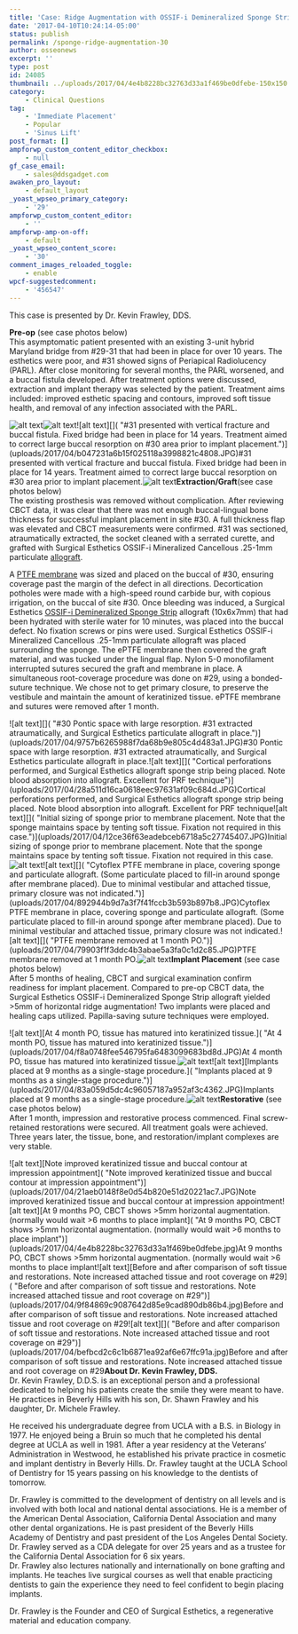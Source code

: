 ```yaml
---
title: 'Case: Ridge Augmentation with OSSIF-i Demineralized Sponge Strip'
date: '2017-04-10T10:24:14-05:00'
status: publish
permalink: /sponge-ridge-augmentation-30
author: osseonews
excerpt: ''
type: post
id: 24085
thumbnail: ../uploads/2017/04/4e4b8228bc32763d33a1f469be0dfebe-150x150.jpg
category:
    - Clinical Questions
tag:
    - 'Immediate Placement'
    - Popular
    - 'Sinus Lift'
post_format: []
ampforwp_custom_content_editor_checkbox:
    - null
gf_case_email:
    - sales@ddsgadget.com
awaken_pro_layout:
    - default_layout
_yoast_wpseo_primary_category:
    - '29'
ampforwp_custom_content_editor:
    - ''
ampforwp-amp-on-off:
    - default
_yoast_wpseo_content_score:
    - '30'
comment_images_reloaded_toggle:
    - enable
wpcf-suggestedcomment:
    - '456547'
---
```

This case is presented by Dr. Kevin Frawley, DDS.

**Pre-op** (see case photos below)  
This asymptomatic patient presented with an existing 3-unit hybrid Maryland bridge from #29-31 that had been in place for over 10 years. The esthetics were poor, and #31 showed signs of Periapical Radiolucency (PARL). After close monitoring for several months, the PARL worsened, and a buccal fistula developed. After treatment options were discussed, extraction and implant therapy was selected by the patient. Treatment aims included: improved esthetic spacing and contours, improved soft tissue health, and removal of any infection associated with the PARL.

![alt text](uploads/2017/04/fe79d2811b991f9238e4a6047022e913.jpg)![alt text](uploads/2017/04/ccd2e6348ae86a0c2e86b1b1b407dc7d.jpg)![alt text][]( "#31 presented with vertical fracture and buccal fistula. Fixed bridge had been in place for 14 years. Treatment aimed to correct large buccal resorption on #30 area prior to implant placement.")](uploads/2017/04/b047231a6b15f025118a3998821c4808.JPG)\#31 presented with vertical fracture and buccal fistula. Fixed bridge had been in place for 14 years. Treatment aimed to correct large buccal resorption on #30 area prior to implant placement.![alt text](uploads/2017/04/e5e569c90ca13a72a895fd45cee49995.JPG)**Extraction/Graft**(see case photos below)  
The existing prosthesis was removed without complication. After reviewing CBCT data, it was clear that there was not enough buccal-lingual bone thickness for successful implant placement in site #30. A full thickness flap was elevated and CBCT measurements were confirmed. #31 was sectioned, atraumatically extracted, the socket cleaned with a serrated curette, and grafted with Surgical Esthetics OSSIF-i Mineralized Cancellous .25-1mm particulate [allograft](https://www.ddsgadget.com/biologics/bone-grafting/allografts.html).

A [PTFE membrane](https://www.ddsgadget.com/biologics/membranes/non-resorbable-membranes.html) was sized and placed on the buccal of #30, ensuring coverage past the margin of the defect in all directions. Decortication potholes were made with a high-speed round carbide bur, with copious irrigation, on the buccal of site #30. Once bleeding was induced, a Surgical Esthetics [OSSIF-i Demineralized Sponge Strip](https://www.ddsgadget.com/ossif-i-sem-demineralized-sponge-strip.html) allograft (10x6x7mm) that had been hydrated with sterile water for 10 minutes, was placed into the buccal defect. No fixation screws or pins were used. Surgical Esthetics OSSIF-i Mineralized Cancellous .25-1mm particulate allograft was placed surrounding the sponge. The ePTFE membrane then covered the graft material, and was tucked under the lingual flap. Nylon 5-0 monofilament interrupted sutures secured the graft and membrane in place. A simultaneous root-coverage procedure was done on #29, using a bonded-suture technique. We chose not to get primary closure, to preserve the vestibule and maintain the amount of keratinized tissue. ePTFE membrane and sutures were removed after 1 month.

![alt text][]( "#30 Pontic space with large resorption. #31 extracted atraumatically, and Surgical Esthetics particulate allograft in place.")](uploads/2017/04/9757b6265988f7da68b9e805c4d483a1.JPG)\#30 Pontic space with large resorption. #31 extracted atraumatically, and Surgical Esthetics particulate allograft in place.![alt text][]( "Cortical perforations performed, and Surgical Esthetics allograft sponge strip being placed. Note blood absorption into allograft. Excellent for PRF technique")](uploads/2017/04/28a511d16ca0618eec97631af09c684d.JPG)Cortical perforations performed, and Surgical Esthetics allograft sponge strip being placed. Note blood absorption into allograft. Excellent for PRF technique![alt text][]( "Initial sizing of sponge prior to membrane placement. Note that the sponge maintains space by tenting soft tissue. Fixation not required in this case.")](uploads/2017/04/12ce36f63eadebceb6718a5c27745407.JPG)Initial sizing of sponge prior to membrane placement. Note that the sponge maintains space by tenting soft tissue. Fixation not required in this case.![alt text](uploads/2017/04/099647c260c68fc3658f579d6c2cf5df.JPG)![alt text][]( "Cytoflex PTFE membrane in place, covering sponge and particulate allograft. (Some particulate placed to fill-in around sponge after membrane placed). Due to minimal vestibular and attached tissue, primary closure was not indicated.")](uploads/2017/04/892944b9d7a3f7f41fccb3b593b897b8.JPG)Cytoflex PTFE membrane in place, covering sponge and particulate allograft. (Some particulate placed to fill-in around sponge after membrane placed). Due to minimal vestibular and attached tissue, primary closure was not indicated.![alt text][]( "PTFE membrane removed at 1 month PO.")](uploads/2017/04/79903f1f3ddc4b3abae5a3fa0c1d2c85.JPG)PTFE membrane removed at 1 month PO.![alt text](uploads/2017/04/13bec8dd7099e88bb246a088641ccc68.JPG)**Implant Placement** (see case photos below)  
After 5 months of healing, CBCT and surgical examination confirm readiness for implant placement. Compared to pre-op CBCT data, the Surgical Esthetics OSSIF-i Demineralized Sponge Strip allograft yielded &gt;5mm of horizontal ridge augmentation! Two implants were placed and healing caps utilized. Papilla-saving suture techniques were employed.

![alt text][At 4 month PO, tissue has matured into keratinized tissue.]( "At 4 month PO, tissue has matured into keratinized tissue.")](uploads/2017/04/f8a0748fee546795fa6483099683bd8d.JPG)At 4 month PO, tissue has matured into keratinized tissue.![alt text](uploads/2017/04/86a36b2fddbc64f35b406d9a1af04b09.JPG)![alt text][Implants placed at 9 months as a single-stage procedure.]( "Implants placed at 9 months as a single-stage procedure.")](uploads/2017/04/83a059d5dc4c96057187a952af3c4362.JPG)Implants placed at 9 months as a single-stage procedure.![alt text](uploads/2017/04/6da321d9c2077cd2492a7c207ad3f9ea.JPG)**Restorative** (see case photos below)  
After 1 month, impression and restorative process commenced. Final screw-retained restorations were secured. All treatment goals were achieved. Three years later, the tissue, bone, and restoration/implant complexes are very stable.

![alt text][Note improved keratinized tissue and buccal contour at impression appointment]( "Note improved keratinized tissue and buccal contour at impression appointment")](uploads/2017/04/21aeb0148f8e0d54b820e51d20221ac7.JPG)Note improved keratinized tissue and buccal contour at impression appointment![alt text][At 9 months PO, CBCT shows >5mm horizontal augmentation. (normally would wait >6 months to place implant]( "At 9 months PO, CBCT shows >5mm horizontal augmentation. (normally would wait >6 months to place implant")](uploads/2017/04/4e4b8228bc32763d33a1f469be0dfebe.jpg)At 9 months PO, CBCT shows &gt;5mm horizontal augmentation. (normally would wait &gt;6 months to place implant![alt text][Before and after comparison of soft tissue and restorations. Note increased attached tissue and root coverage on #29]( "Before and after comparison of soft tissue and restorations. Note increased attached tissue and root coverage on #29")](uploads/2017/04/9f84869c9087642d85e9cad890db86b4.jpg)Before and after comparison of soft tissue and restorations. Note increased attached tissue and root coverage on #29![alt text][]( "Before and after comparison of soft tissue and restorations. Note increased attached tissue and root coverage on #29")](uploads/2017/04/befbcd2c6c1b6871ea92af6e67ffc91a.jpg)Before and after comparison of soft tissue and restorations. Note increased attached tissue and root coverage on #29**About Dr. Kevin Frawley, DDS.**  
Dr. Kevin Frawley, D.D.S. is an exceptional person and a professional dedicated to helping his patients create the smile they were meant to have. He practices in Beverly Hills with his son, Dr. Shawn Frawley and his daughter, Dr. Michele Frawley.

He received his undergraduate degree from UCLA with a B.S. in Biology in 1977. He enjoyed being a Bruin so much that he completed his dental degree at UCLA as well in 1981. After a year residency at the Veterans’ Administration in Westwood, he established his private practice in cosmetic and implant dentistry in Beverly Hills. Dr. Frawley taught at the UCLA School of Dentistry for 15 years passing on his knowledge to the dentists of tomorrow.

Dr. Frawley is committed to the development of dentistry on all levels and is involved with both local and national dental associations. He is a member of the American Dental Association, California Dental Association and many other dental organizations. He is past president of the Beverly Hills Academy of Dentistry and past president of the Los Angeles Dental Society. Dr. Frawley served as a CDA delegate for over 25 years and as a trustee for the California Dental Association for 6 six years.  
Dr. Frawley also lectures nationally and internationally on bone grafting and implants. He teaches live surgical courses as well that enable practicing dentists to gain the experience they need to feel confident to begin placing implants.

Dr. Frawley is the Founder and CEO of Surgical Esthetics, a regenerative material and education company.